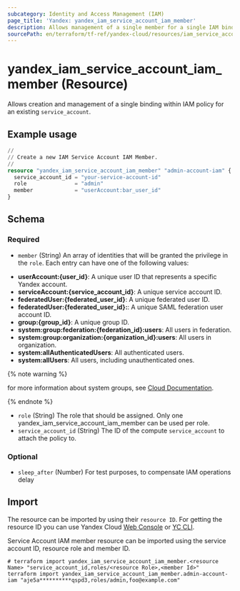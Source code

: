 ```yaml
---
subcategory: Identity and Access Management (IAM)
page_title: 'Yandex: yandex_iam_service_account_iam_member'
description: Allows management of a single member for a single IAM binding for a Yandex IAM service account.
sourcePath: en/terraform/tf-ref/yandex-cloud/resources/iam_service_account_iam_member.md
---
```


# yandex_iam_service_account_iam_member (Resource)

Allows creation and management of a single binding within IAM policy for an existing `service_account`.

## Example usage

```terraform
//
// Create a new IAM Service Account IAM Member.
//
resource "yandex_iam_service_account_iam_member" "admin-account-iam" {
  service_account_id = "your-service-account-id"
  role               = "admin"
  member             = "userAccount:bar_user_id"
}
```

<!-- schema generated by tfplugindocs -->
## Schema

### Required

- `member` (String) An array of identities that will be granted the privilege in the `role`. Each entry can have one of the following values:
 * **userAccount:{user_id}**: A unique user ID that represents a specific Yandex account.
 * **serviceAccount:{service_account_id}**: A unique service account ID.
 * **federatedUser:{federated_user_id}**: A unique federated user ID.
 * **federatedUser:{federated_user_id}:**: A unique SAML federation user account ID.
 * **group:{group_id}**: A unique group ID.
 * **system:group:federation:{federation_id}:users**: All users in federation.
 * **system:group:organization:{organization_id}:users**: All users in organization.
 * **system:allAuthenticatedUsers**: All authenticated users.
 * **system:allUsers**: All users, including unauthenticated ones.

{% note warning %}

for more information about system groups, see [Cloud Documentation](https://yandex.cloud/docs/iam/concepts/access-control/system-group).

{% endnote %}

- `role` (String) The role that should be assigned. Only one yandex_iam_service_account_iam_member can be used per role.
- `service_account_id` (String) The ID of the compute `service_account` to attach the policy to.

### Optional

- `sleep_after` (Number) For test purposes, to compensate IAM operations delay

## Import

The resource can be imported by using their `resource ID`. For getting the resource ID you can use Yandex Cloud [Web Console](https://console.yandex.cloud) or [YC CLI](https://yandex.cloud/docs/cli/quickstart).

Service Account IAM member resource can be imported using the service account ID, resource role and member ID.

```shell
# terraform import yandex_iam_service_account_iam_member.<resource Name> "service_account_id,roles/<resource Role>,<member Id>"
terraform import yandex_iam_service_account_iam_member.admin-account-iam "aje5a**********qspd3,roles/admin,foo@example.com"
```
